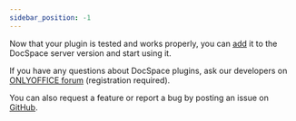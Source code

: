 ```yaml
---
sidebar_position: -1
---
```


Now that your plugin is tested and works properly, you can [add](../adding-plugin.md#uploading-plugins) it to the DocSpace server version and start using it.

If you have any questions about DocSpace plugins, ask our developers on [ONLYOFFICE forum](https://forum.onlyoffice.com/c/docspace/46) (registration required).

You can also request a feature or report a bug by posting an issue on [GitHub](https://github.com/ONLYOFFICE/docspace-plugins/issues).
